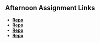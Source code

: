 ## Afternoon Assignment Links

* **[Repo](https://github.com/maxpete121/fs-journal)**
* **[Repo](https://github.com/maxpete121/PetShop)**
* **[Repo](https://github.com/maxpete121/Clone-Website)**
* **[Repo](https://github.com/ItsBup/BandClone)**

